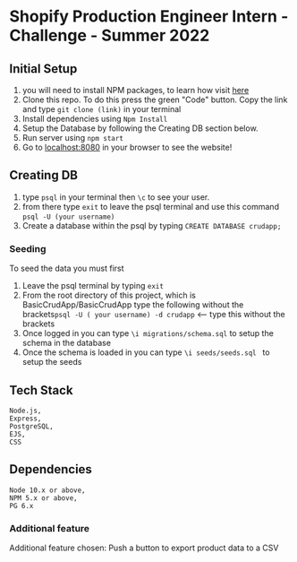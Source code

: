 # Shopify Production Engineer Intern - Challenge - Summer 2022

## Initial Setup

1. you will need to install NPM packages, to learn how visit [here](https://docs.npmjs.com/downloading-and-installing-node-js-and-npm)
2. Clone this repo. To do this press the green "Code" button. Copy the link and type `git clone (link)` in your terminal
3. Install dependencies using `Npm Install`
4. Setup the Database by following the Creating DB section below.
5. Run server using `npm start`
6. Go to [localhost:8080](http://localhost:8080/) in your browser to see the website!

## Creating DB

1. type `psql` in your terminal then `\c` to see your user.
2. from there type `exit` to leave the psql terminal and use this command `psql -U (your username)`
3. Create a database within the psql by typing `CREATE DATABASE crudapp;`

### Seeding

To seed the data you must first

1. Leave the psql terminal by typing `exit`
2. From the root directory of this project, which is BasicCrudApp/BasicCrudApp type the following without the brackets`psql -U ( your username) -d crudapp` <-- type this without the brackets
3. Once logged in you can type `\i migrations/schema.sql` to setup the schema in the database
4. Once the schema is loaded in you can type `\i seeds/seeds.sql ` to setup the seeds

## Tech Stack

```
Node.js,
Express,
PostgreSQL,
EJS,
CSS
```

## Dependencies

```
Node 10.x or above,
NPM 5.x or above,
PG 6.x
```

### Additional feature

Additional feature chosen: Push a button to export product data to a CSV
